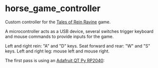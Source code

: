 # horse_game_controller

Custom controller for the [Tales of Rein Ravine](https://store.steampowered.com/app/2299740/Tales_of_Rein_Ravine/) game.

A microcontroller acts as a USB device, several switches trigger keyboard and mouse commands to provide inputs for the game.

Left and right rein: "A" and "D" keys.
Seat forward and rear: "W" and "S" keys.
Left and right leg: mouse left and mouse right.

The first pass is using an [Adafruit QT Py RP2040](https://www.adafruit.com/product/4900):
